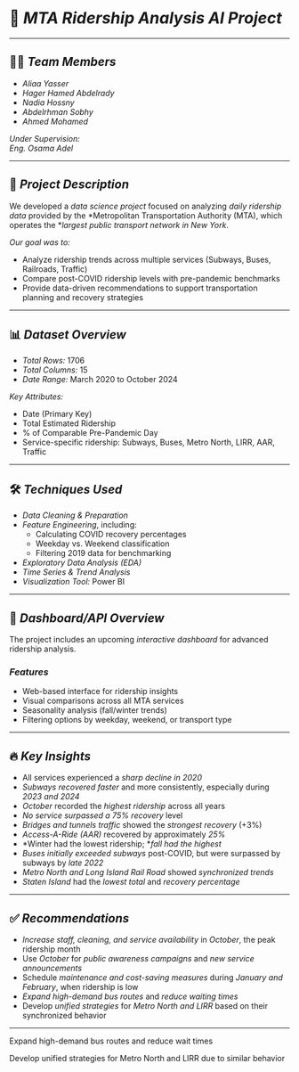 # 🚉 *MTA Ridership Analysis AI Project*


---

## 👩‍💻 *Team Members*

- *Aliaa Yasser*  
- *Hager Hamed Abdelrady*  
- *Nadia Hossny*  
- *Abdelrhman Sobhy*  
- *Ahmed Mohamed*

*Under Supervision:*  
*Eng. Osama Adel*

---

## 📝 *Project Description*

We developed a *data science project* focused on analyzing *daily ridership data* provided by the *Metropolitan Transportation Authority (MTA), which operates the **largest public transport network in New York*.

*Our goal was to:*
- Analyze ridership trends across multiple services (Subways, Buses, Railroads, Traffic)
- Compare post-COVID ridership levels with pre-pandemic benchmarks
- Provide data-driven recommendations to support transportation planning and recovery strategies

---

## 📊 *Dataset Overview*

- *Total Rows:* 1706  
- *Total Columns:* 15  
- *Date Range:* March 2020 to October 2024  

*Key Attributes:*
- Date (Primary Key)  
- Total Estimated Ridership  
- % of Comparable Pre-Pandemic Day  
- Service-specific ridership: Subways, Buses, Metro North, LIRR, AAR, Traffic

---

## 🛠 *Techniques Used*

- *Data Cleaning & Preparation*
- *Feature Engineering*, including:
  - Calculating COVID recovery percentages
  - Weekday vs. Weekend classification
  - Filtering 2019 data for benchmarking
- *Exploratory Data Analysis (EDA)*
- *Time Series & Trend Analysis*
- *Visualization Tool:* Power BI

---

## 🚀 *Dashboard/API Overview*

The project includes an upcoming *interactive dashboard* for advanced ridership analysis.

### *Features*
- Web-based interface for ridership insights
- Visual comparisons across all MTA services
- Seasonality analysis (fall/winter trends)
- Filtering options by weekday, weekend, or transport type

---

## 🔥 *Key Insights*

- All services experienced a *sharp decline in 2020*
- *Subways recovered faster* and more consistently, especially during *2023 and 2024*
- *October* recorded the *highest ridership* across all years
- *No service surpassed a 75% recovery* level
- *Bridges and tunnels traffic* showed the *strongest recovery* (+3%)
- *Access-A-Ride (AAR)* recovered by approximately *25%*
- *Winter had the lowest ridership; **fall had the highest*
- *Buses initially exceeded subways* post-COVID, but were surpassed by subways by *late 2022*
- *Metro North and Long Island Rail Road* showed *synchronized trends*
- *Staten Island* had the *lowest total* and *recovery percentage*

---

## ✅ *Recommendations*

- *Increase staff, cleaning, and service availability* in *October*, the peak ridership month  
- Use *October* for *public awareness campaigns* and *new service announcements*  
- Schedule *maintenance and cost-saving measures* during *January and February*, when ridership is low  
- *Expand high-demand bus routes* and *reduce waiting times*  
- Develop *unified strategies* for *Metro North and LIRR* based on their synchronized behavior

---

Expand high-demand bus routes and reduce wait times

Develop unified strategies for Metro North and LIRR due to similar behavior



